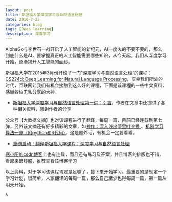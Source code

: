 ```yaml
---
layout: post
title: 斯坦福大学深度学习与自然语言处理
date: 2016-7-22
categories: blog
tags: [Deep learning]
description: 深度学习
---
```


AlphaGo与李世石一战开启了人工智能的新纪元，AI一度火的不要不要的，那么到底什么是AI，要掌握真正的人工智能需要哪些知识，从今天起，我们从深度学习开始，逐渐揭开人工智能的面纱。

斯坦福大学在2015年3月份开设了一门“深度学习与自然语言处理”的课程：[CS224d: Deep Learning for Natural Language Processing](http://cs224d.stanford.edu/)，庆幸我们所处的时代，互联网让我们有机会接触到这么好的课程，下面是该课程的一些中文资料，感谢各位无私分享的大神。

- [斯坦福大学深度学习与自然语言处理第一讲：引言](http://www.52nlp.cn/%E6%96%AF%E5%9D%A6%E7%A6%8F%E5%A4%A7%E5%AD%A6%E6%B7%B1%E5%BA%A6%E5%AD%A6%E4%B9%A0%E4%B8%8E%E8%87%AA%E7%84%B6%E8%AF%AD%E8%A8%80%E5%A4%84%E7%90%86%E7%AC%AC%E4%B8%80%E8%AE%B2%E5%BC%95%E8%A8%80)，作者在文章中还提供了各种相关资料，感谢作者的分享

公众号【大数据文摘】也对该课程进行了翻译，每周一篇，目前已经连载到第七弹，另外该文摘还有好多精彩的文章，如[神作：深入浅出傅里叶变换 ](http://mp.weixin.qq.com/s?__biz=MjM5MTQzNzU2NA==&mid=403174417&idx=1&sn=0f421ba4aeb5f3beedc166dcc655fe7a&scene=21#wechat_redirect)
、[机器学习算法一览（附python和R代码）](http://mp.weixin.qq.com/s?__biz=MjM5MTQzNzU2NA==&mid=2651640650&idx=1&sn=c905406e294cf2df5dcc2a3497ac3889&scene=21#wechat_redirect)，这是题外话，有机会一定要看看。


- [重磅启动！翻译斯坦福大学课程：深度学习与自然语言处理 ](http://mp.weixin.qq.com/s?__biz=MjM5MTQzNzU2NA==&mid=2651641662&idx=1&sn=5cfba5999c1dd436af43523f53497094&scene=21#wechat_redirect)

[寒小阳的csdn博客](http://blog.csdn.net/han_xiaoyang/article/details/51711134)上也有连载，而且还有练习及答案，并且博客的排版也不错，看起来很舒服，推荐查看该博客学习


以上资料，对于学习该课程肯定是足够了，接下来开始学习。最重要的是制定一个学习计划，很简单，人家翻译的每周一篇，那么自己至少也得每周一篇，第一篇从明天开始。

$\lambda$



